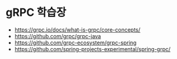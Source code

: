 # gRPC 학습장
- https://grpc.io/docs/what-is-grpc/core-concepts/
- https://github.com/grpc/grpc-java
- https://github.com/grpc-ecosystem/grpc-spring
- https://github.com/spring-projects-experimental/spring-grpc/